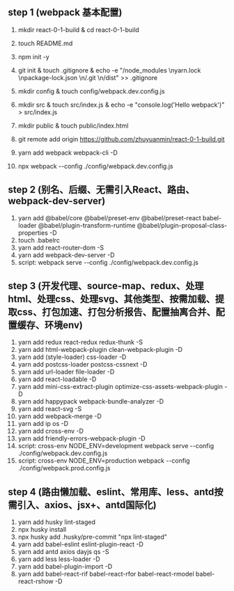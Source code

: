 ## step 1 (webpack 基本配置)
 1. mkdir react-0-1-build & cd react-0-1-build
 2. touch README.md
 3. npm init -y
 5. git init & touch .gitignore & echo -e "/node_modules \nyarn.lock \npackage-lock.json \n/.git \n/dist" >> .gitignore
 6. mkdir config & touch config/webpack.dev.config.js
 7. mkdir src & touch src/index.js & echo -e "console.log('Hello webpack')" > src/index.js
 8. mkdir public & touch public/index.html
 9. git remote add origin https://github.com/zhuyuanmin/react-0-1-build.git

 10. yarn add webpack webpack-cli -D
 11. npx webpack --config ./config/webpack.dev.config.js


## step 2 (别名、后缀、无需引入React、路由、webpack-dev-server)
  1. yarn add
    @babel/core
    @babel/preset-env
    @babel/preset-react
    babel-loader
    @babel/plugin-transform-runtime
    @babel/plugin-proposal-class-properties
  -D
  2. touch .babelrc
  3. yarn add react-router-dom -S
  4. yarn add webpack-dev-server -D
  5. script: webpack serve --config ./config/webpack.dev.config.js

## step 3 (开发代理、source-map、redux、处理html、处理css、处理svg、其他类型、按需加载、提取css、打包加速、打包分析报告、配置抽离合并、配置缓存、环境env)
  1. yarn add redux react-redux redux-thunk -S
  2. yarn add html-webpack-plugin clean-webpack-plugin -D
  3. yarn add (style-loader) css-loader -D
  4. yarn add postcss-loader postcss-cssnext -D
  5. yarn add url-loader file-loader -D
  6. yarn add react-loadable -D
  7. yarn add mini-css-extract-plugin optimize-css-assets-webpack-plugin -D
  8. yarn add happypack webpack-bundle-analyzer -D
  9. yarn add react-svg -S
  10. yarn add webpack-merge -D
  11. yarn add ip os -D
  12. yarn add cross-env -D
  13. yarn add friendly-errors-webpack-plugin -D
  14. script: cross-env NODE_ENV=development webpack serve --config ./config/webpack.dev.config.js
  15. script: cross-env NODE_ENV=production webpack --config ./config/webpack.prod.config.js

## step 4 (路由懒加载、eslint、常用库、less、antd按需引入、axios、jsx+、antd国际化)
  1. yarn add husky lint-staged
  2. npx husky install
  3. npx husky add .husky/pre-commit "npx lint-staged"
  4. yarn add babel-eslint eslint-plugin-react -D
  5. yarn add antd axios dayjs qs -S
  6. yarn add less less-loader -D
  7. yarn add babel-plugin-import -D
  8. yarn add babel-react-rif babel-react-rfor babel-react-rmodel babel-react-rshow -D
  
